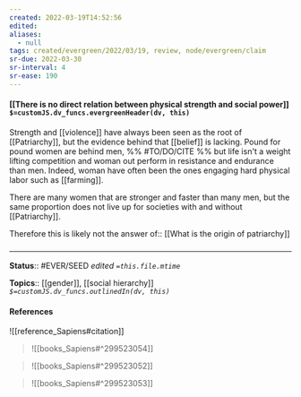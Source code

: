 ```yaml
---
created: 2022-03-19T14:52:56 
edited: 
aliases:
  - null
tags: created/evergreen/2022/03/19, review, node/evergreen/claim
sr-due: 2022-03-30
sr-interval: 4
sr-ease: 190
---
```


#### [[There is no direct relation between physical strength and social power]] `$=customJS.dv_funcs.evergreenHeader(dv, this)`

Strength and [[violence]] have always been seen as the root of [[Patriarchy]], 
but the evidence behind that [[belief]] is lacking.
Pound for pound women are behind men, 
%% #TO/DO/CITE %% 
but life isn't a weight lifting competition and woman out perform in resistance and endurance than men.
Indeed, woman have often been the ones engaging hard physical labor such as [[farming]].

There are many women that are stronger and faster than many men, 
but the same proportion does not live up for societies with and without [[Patriarchy]].

Therefore this is likely not the
answer of:: [[What is the origin of patriarchy]]

### <hr class="footnote"/>

**Status**:: #EVER/SEED 
*edited `=this.file.mtime`*

**Topics**:: [[gender]], [[social hierarchy]]
*`$=customJS.dv_funcs.outlinedIn(dv, this)`*

#### References

![[reference_Sapiens#citation]]

> ![[books_Sapiens#^299523054]]

> ![[books_Sapiens#^299523052]]

> ![[books_Sapiens#^299523053]]
